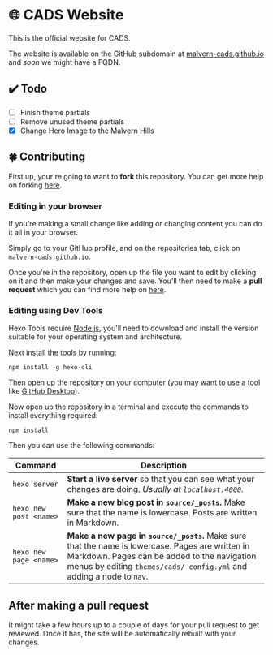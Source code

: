# 🌐 CADS Website

This is the official website for CADS.

The website is available on the GitHub subdomain at [malvern-cads.github.io](https://malvern-cads.github.io/) and *soon* we might have a FQDN.

## ✔️ Todo

- [ ] Finish theme partials
- [ ] Remove unused theme partials
- [x] Change Hero Image to the Malvern Hills

## 🍀 Contributing

First up, your're going to want to **fork** this repository. You can get more help on forking [here](https://help.github.com/articles/fork-a-repo/).

### Editing in your browser

If you're making a small change like adding or changing content you can do it all in your browser.

Simply go to your GitHub profile, and on the repositories tab, click on `malvern-cads.github.io`.

Once you're in the repository, open up the file you want to edit by clicking on it and then make your changes and save. You'll then need to make a **pull request** which you can find more help on [here](https://yangsu.github.io/pull-request-tutorial/).

### Editing using Dev Tools

Hexo Tools require [Node.js](https://nodejs.org/en/), you'll need to download and install the version suitable for your operating system and architecture.

Next install the tools by running:
```
npm install -g hexo-cli
```

Then open up the repository on your computer (you may want to use a tool like [GitHub Desktop](https://desktop.github.com/)).

Now open up the repository in a terminal and execute the commands to install everything required:
```
npm install
```

Then you can use the following commands:

| Command | Description |
| ------- | ----------- |
| `hexo server` | **Start a live server** so that you can see what your changes are doing. *Usually at `localhost:4000`.* |
| `hexo new post <name>` | **Make a new blog post in `source/_posts`.** Make sure that the name is lowercase. Posts are written in Markdown. |
| `hexo new page <name>` | **Make a new page in `source/_posts`.** Make sure that the name is lowercase. Pages are written in Markdown. Pages can be added to the navigation menus by editing `themes/cads/_config.yml` and adding a node to `nav`. |

## After making a pull request
It might take a few hours up to a couple of days for your pull request to get reviewed. Once it has, the site will be automatically rebuilt with your changes.